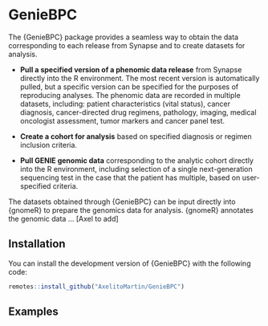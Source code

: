 # GenieBPC

The {GenieBPC} package provides a seamless way to obtain the data corresponding to each release from Synapse and to create datasets for analysis.

* **Pull a specified version of a phenomic data release** from Synapse directly into the R environment. The most recent version is automatically pulled, but a specific version can be specified for the purposes of reproducing analyses. The phenomic data are recorded in multiple datasets, including: patient characteristics (vital status), cancer diagnosis, cancer-directed drug regimens, pathology, imaging, medical oncologist assessment, tumor markers and cancer panel test. 

* **Create a cohort for analysis** based on specified diagnosis or regimen inclusion criteria. 

* **Pull GENIE genomic data** corresponding to the analytic cohort directly into the R environment, including selection of a single next-generation sequencing test in the case that the patient has multiple, based on user-specified criteria.

The datasets obtained through {GenieBPC} can be input directly into {gnomeR} to prepare the genomics data for analysis. {gnomeR} annotates the genomic data ... [Axel to add]

## Installation

You can install the development version of {GenieBPC} with the following code:

``` r
remotes::install_github("AxelitoMartin/GenieBPC")
```

## Examples
